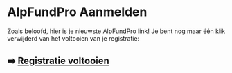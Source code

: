 # AlpFundPro Aanmelden

Zoals beloofd, hier is je nieuwste AlpFundPro link! Je bent nog maar één klik verwijderd van het voltooien van je registratie:

## ➡️ [Registratie voltooien](https://is.gd/Ckwggl)